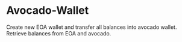 # Avocado-Wallet
Create new EOA wallet and transfer all balances into avocado wallet. Retrieve balances from EOA and avocado.  
